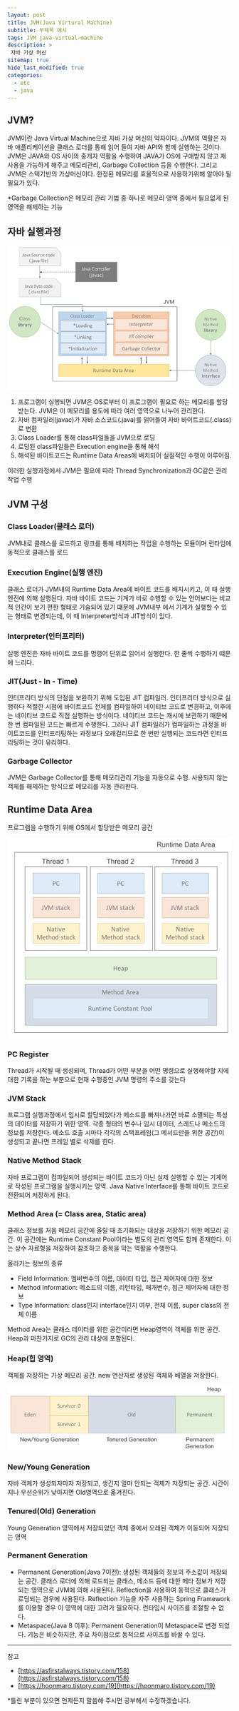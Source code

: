 ```yaml
---
layout: post
title: JVM(Java Virtural Machine)
subtitle: 부제목 예시
tags: JVM java-virtual-machine
description: >
 자바 가상 머신
sitemap: true
hide_last_modified: true
categories:
  - etc
  - java
---
```


## JVM?
JVM이란 Java Virtual Machine으로 자바 가상 머신의 약자이다. JVM의 역활은 자바 애플리케이션을 클래스 로더를 통해 읽어 들여 자바 API와 함께 실행하는 것이다. JVM은 JAVA와 OS 사이의 중개자 역활을 수행하여 JAVA가 OS에 구애받지 않고 재사용을 가능하게 해주고 메모리관리, Garbage Collection 등을 수행한다. 그리고 JVM은 스택기반의 가상머신이다. 한정된 메모리를 효율적으로 사용하기위해 알아야 될 필요가 있다.

*Garbage Collection은 메모리 관리 기법 중 하나로 메모리 영역 중에서 필요없게 된 영역을 해제하는 기능

## 자바 실행과정

![](/assets//img/blog/etc/java/jvm_1.PNG)

1. 프로그램이 실행되면 JVM은 OS로부터 이 프로그램이 필요로 하는 메모리를 할당받는다. JVM은 이 메모리를 용도에 따라 여러 영역으로 나누어 관리한다.
2. 자바 컴파일러(javac)가 자바 소스코드(.java)를 읽어들여 자바 바이트코드(.class)로 변환
3. Class Loader를 통해 class파일들을 JVM으로 로딩
4. 로딩된 class파일들은 Execution engine을 통해 해석
5. 해석된 바이트코드는 Runtime Data Areas에 배치되어 실질적인 수행이 이루어짐.

이러한 실행과정에서 JVM은 필요에 따라 Thread Synchronization과 GC같은 관리작업 수행

## JVM 구성

### Class Loader(클래스 로더)
JVM내로 클래스를 로드하고 링크를 통해 배치하는 작업을 수행하는 모듈이며 런타임에 동적으로 클래스를 로드

### Execution Engine(실행 엔진)
클래스 로더가 JVM내의 Runtime Data Area에 바이트 코드를 배치시키고, 이 때 실행엔진에 의해 실행된다. 자바 바이트 코드는 기계가 바로 수행할 수 있는 언어보다는 비교적 인간이 보기 편한 형태로 기술되어 있기 떄문에 JVM내부 에서 기계가 실행할 수 있는 형태로 변경되는데, 이 때 Interpreter방식과 JIT방식이 있다.

### Interpreter(인터프리터)
실행 엔진은 자바 바이트 코드를 명령어 단위로 읽어서 실행한다. 한 줄씩 수행하기 떄문에 느리다.

### JIT(Just - In - Time)
인터프리터 방식의 단점을 보완하기 위해 도입된 JIT 컴파일러. 인터프리터 방식으로 실행하다 적절한 시점에 바이트코드 전체를 컴파일하여 네이티브 코드로 변경하고, 이후에는 네이티브 코드로 직접 실행하는 방식이다. 네이티브 코드는 캐시에 보관하기 때문에 한 번 컴파일된 코드는 빠르게 수행한다. 그러나 JIT 컴파일러가 컴파일하는 과정을 바이트코드를 인터프리팅하는 과정보다 오래걸리므로 한 번만 실행되는 코드라면 인터프리팅하는 것이 유리하다.

### Garbage Collector
JVM은 Garbage Collector를 통해 메모리관리 기능을 자동으로 수행. 사용되지 않는 객체를 해제하는 방식으로 메모리를 자동 관리한다.

## Runtime Data Area
프로그램을 수행하기 위해 OS에서 할당받은 메모리 공간

![](/assets//img/blog/etc/java/jvm_2.PNG)

### PC Register
Thread가 시작될 때 생성되며, Thread가 어떤 부분을 어떤 명령으로 실행해야할 지에 대한 기록을 하는 부분으로 현재 수행중인 JVM 명령의 주소를 갖는다

### JVM Stack
프로그램 실행과정에서 임시로 할당되었다가 메소드를 빠져나가면 바로 소멸되는 특성의 데이터를 저장하기 위한 영역. 각종 형태의 변수나 임시 데이터, 스레드나 메소드의 정보를 저장한다. 메소드 호출 시마다 각각의 스택프레임(그 메서드만을 위한 공간)이 생성되고 끝나면 프레임 별로 삭제를 한다.

### Native Method Stack
자바 프로그램이 컴파일되어 생성되는 바이트 코드가 아닌 실제 실행할 수 있는 기계어로 작성된 프로그램을 실행시키는 영역. Java Native Interface를 통해 바이트 코드로 전환되어 저장하게 된다.

### Method Area (= Class area, Static area)
클래스 정보를 처음 메모리 공간에 올릴 때 초기화되는 대상을 저장하기 위한 메모리 공간. 이 공간에는 Runtime Constant Pool이라는 별도의 관리 영역도 함께 존재한다. 이는 상수 자료형을 저장하여 참조하고 중복을 막는 역활을 수행한다.

올라가는 정보의 종류
- Field Information: 멤버변수의 이름, 데이터 타입, 접근 제어자에 대한 정보
- Method Information: 메소드의 이름, 리턴타입, 매개변수, 접근 제어자에 대한 정보
- Type Information: class인지 interface인지 여부, 전체 이름, super class의 전체 이름

Method Area는 클래스 데이터를 위한 공간이라면 Heap영역이 객체를 위한 공간. Heap과 마찬가지로 GC의 관리 대상에 포함된다.

### Heap(힙 영역)
객체를 저장하는 가상 메모리 공간. new 연산자로 생성된 객체와 배열을 저장한다.

![](/assets//img/blog/etc/java/jvm_3.PNG)

### New/Young Generation
자바 객체가 생성되자마자 저장되고, 생긴지 얼마 안되는 객체가 저장되는 공간. 시간이 지나 우선순위가 낮아지면 Old영역으로 옮겨진다.

### Tenured(Old) Generation
Young Generation 영역에서 저장되었던 객체 중에서 오래된 객체가 이동되어 저장되는 영역

### Permanent Generation
- Permanent Generation(Java 7이전): 생성된 객체들의 정보의 주소값이 저장되는 공간. 클래스 로더에 의해 로드되는 클래스, 메소드 등에 대한 메타 정보가 저장되는 영역으로 JVM에 의해 사용된다. Reflection을 사용하여 동적으로 클래스가 로딩되는 경우에 사용된다. Reflection 기능을 자주 사용하는 Spring Framework를 이용할 경우 이 영역에 대한 고려가 필요하다. 런타임시 사이즈를 조절할 수 없다.
- Metaspace(Java 8 이후): Permanent Generation이 Metaspace로 변경 되었다. 기능은 비슷하지만, 주요 차이점으로 동적으로 사이즈를 바꿀 수 있다.

---

참고
- [https://asfirstalways.tistory.com/158](https://asfirstalways.tistory.com/158)
- [https://hoonmaro.tistory.com/19](https://hoonmaro.tistory.com/19)

*틀린 부분이 있으면 언제든지 말씀해 주시면 공부해서 수정하겠습니다.